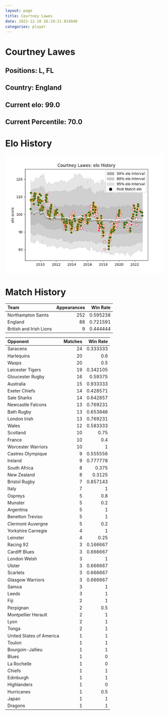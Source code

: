 ```yaml
---  
layout: page  
title: Courtney Lawes  
date: 2022-12-18 16:19:21.814940  
categories: player  
---
```

# Courtney Lawes

## Positions: L, FL

## Country: England

## Current elo: 99.0

## Current Percentile: 70.0

# Elo History


![elo history](history_CourtneyLawes.png)
# Match History


| Team                    |   Appearances |   Win Rate |
|:------------------------|--------------:|-----------:|
| Northampton Saints      |           252 |   0.595238 |
| England                 |            88 |   0.721591 |
| British and Irish Lions |             9 |   0.444444 |

| Opponent                 |   Matches |   Win Rate |
|:-------------------------|----------:|-----------:|
| Saracens                 |        24 |   0.333333 |
| Harlequins               |        20 |   0.6      |
| Wasps                    |        20 |   0.5      |
| Leicester Tigers         |        19 |   0.342105 |
| Gloucester Rugby         |        16 |   0.59375  |
| Australia                |        15 |   0.933333 |
| Exeter Chiefs            |        14 |   0.428571 |
| Sale Sharks              |        14 |   0.642857 |
| Newcastle Falcons        |        13 |   0.769231 |
| Bath Rugby               |        13 |   0.653846 |
| London Irish             |        13 |   0.769231 |
| Wales                    |        12 |   0.583333 |
| Scotland                 |        10 |   0.75     |
| France                   |        10 |   0.4      |
| Worcester Warriors       |        10 |   1        |
| Castres Olympique        |         9 |   0.555556 |
| Ireland                  |         9 |   0.777778 |
| South Africa             |         8 |   0.375    |
| New Zealand              |         8 |   0.3125   |
| Bristol Rugby            |         7 |   0.857143 |
| Italy                    |         7 |   1        |
| Ospreys                  |         5 |   0.8      |
| Munster                  |         5 |   0.2      |
| Argentina                |         5 |   1        |
| Benetton Treviso         |         5 |   1        |
| Clermont Auvergne        |         5 |   0.2      |
| Yorkshire Carnegie       |         4 |   1        |
| Leinster                 |         4 |   0.25     |
| Racing 92                |         3 |   0.166667 |
| Cardiff Blues            |         3 |   0.666667 |
| London Welsh             |         3 |   1        |
| Ulster                   |         3 |   0.666667 |
| Scarlets                 |         3 |   0.666667 |
| Glasgow Warriors         |         3 |   0.666667 |
| Samoa                    |         3 |   1        |
| Leeds                    |         3 |   1        |
| Fiji                     |         2 |   1        |
| Perpignan                |         2 |   0.5      |
| Montpellier Herault      |         2 |   1        |
| Lyon                     |         2 |   1        |
| Tonga                    |         2 |   1        |
| United States of America |         1 |   1        |
| Toulon                   |         1 |   1        |
| Bourgoin-Jallieu         |         1 |   1        |
| Blues                    |         1 |   0        |
| La Rochelle              |         1 |   0        |
| Chiefs                   |         1 |   1        |
| Edinburgh                |         1 |   1        |
| Highlanders              |         1 |   0        |
| Hurricanes               |         1 |   0.5      |
| Japan                    |         1 |   1        |
| Dragons                  |         1 |   1        |